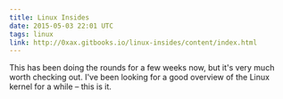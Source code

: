 ```yaml
---
title: Linux Insides
date: 2015-05-03 22:01 UTC
tags: linux
link: http://0xax.gitbooks.io/linux-insides/content/index.html
---
```


This has been doing the rounds for a few weeks now, but it's very much worth checking out. I've been looking for a good overview of the Linux kernel for a while – this is it.
